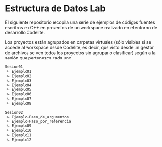 # Estructura de Datos Lab

El siguiente repositorio recopila una serie de ejemplos de códigos fuentes escritros en C++ en proyectos de un workspace realizado en el entorno de desarrollo Codelite. 

Los proyectos están agrupados en carpetas virtuales (sólo visibles si se accede al workspace desde Codelite, es decir, que visto desde un gestor de archivos se ven todos los proyectos sin agrupar o clasificar) según a la sesión que pertenezca cada uno.

```s
Sesion01
 ∟ Ejemplo01
 ∟ Ejemplo02
 ∟ Ejemplo03
 ∟ Ejemplo04
 ∟ Ejemplo05
 ∟ Ejemplo06
 ∟ Ejemplo07
 ∟ Ejemplo08

Sesion02
 ∟ Ejemplo-Paso_de_argumentos
 ∟ Ejemplo-Paso_por_referencia
 ∟ Ejemplo09
 ∟ Ejemplo10
 ∟ Ejemplo11
 ∟ Ejemplo12
```